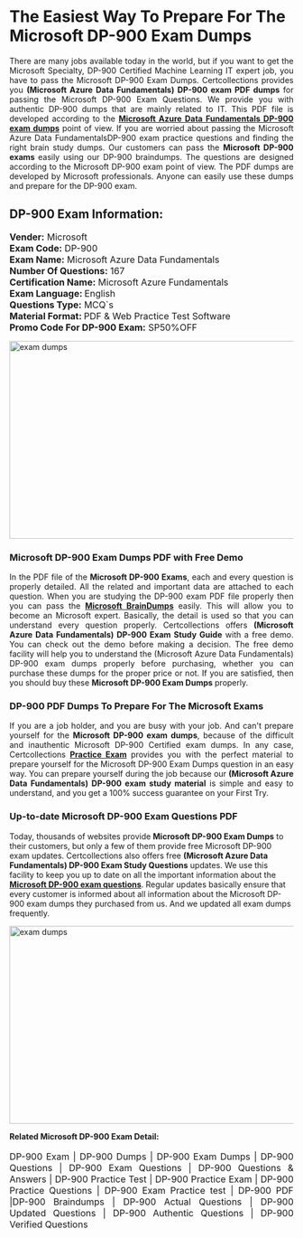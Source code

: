 <h1>The Easiest Way To Prepare For The Microsoft DP-900 Exam Dumps</h1> <p style="text-align:justify">There are many jobs available today in the world, but if you want to get the Microsoft Specialty, DP-900 Certified Machine Learning IT expert job, you have to pass the Microsoft DP-900 Exam Dumps. Certcollections provides you <strong>(Microsoft Azure Data Fundamentals) DP-900 exam PDF dumps</strong> for passing the Microsoft DP-900 Exam Questions. We provide you with authentic DP-900 dumps that are mainly related to IT. This PDF file is developed according to the <a href="https://www.certsofficial.com/microsoft/dp-900-questions"><strong>Microsoft Azure Data Fundamentals DP-900 exam dumps</strong></a> point of view. If you are worried about passing the Microsoft Azure Data FundamentalsDP-900 exam practice questions and finding the right brain study dumps. Our customers can pass the <strong>Microsoft DP-900 exams </strong>easily using our DP-900 braindumps. The questions are designed according to the Microsoft DP-900 exam point of view. The PDF dumps are developed by Microsoft professionals. Anyone can easily use these dumps and prepare for the DP-900 exam.</p> <h2><strong>DP-900 Exam Information:</strong></h2> <p><span style="font-size:16px"><strong>Vender:</strong> Microsoft<br /> <strong>Exam Code:</strong> DP-900<br /> <strong>Exam Name:</strong> Microsoft Azure Data Fundamentals<br /> <strong>Number Of Questions:</strong> 167<br /> <strong>Certification Name:</strong> Microsoft Azure Fundamentals<br /> <strong>Exam Language: </strong>English<br /> <strong>Questions Type:</strong> MCQ`s<br /> <strong>Material Format: </strong>PDF & Web Practice Test Software<br /> <strong>Promo Code For DP-900 Exam:</strong> SP50%OFF</span></p> <p><a href="https://www.certsofficial.com/microsoft/dp-900-questions" rel="no-follow"><img alt="exam dumps" src="https://www.certcollections.com/uploads/content/certsofficial.jpg" style="height:350px; width:750px" /></a></p> <h3><strong>Microsoft DP-900 Exam Dumps PDF with Free Demo</strong></h3> <p style="text-align:justify">In the PDF file of the <strong>Microsoft DP-900 Exams</strong>, each and every question is properly detailed. All the related and important data are attached to each question. When you are studying the DP-900 exam PDF file properly then you can pass the <a href="https://www.certsofficial.com/microsoft-dumps"><strong>Microsoft BrainDumps</strong></a> easily. This will allow you to become an Microsoft expert. Basically, the detail is used so that you can understand every question properly. Certcollections offers <strong>(Microsoft Azure Data Fundamentals) DP-900 Exam Study Guide</strong> with a free demo. You can check out the demo before making a decision. The free demo facility will help you to understand the (Microsoft Azure Data Fundamentals) DP-900 exam dumps properly before purchasing, whether you can purchase these dumps for the proper price or not. If you are satisfied, then you should buy these <strong>Microsoft DP-900 Exam Dumps</strong> properly.</p> <h3><strong>DP-900 PDF Dumps To Prepare For The Microsoft Exams</strong></h3> <p style="text-align:justify">If you are a job holder, and you are busy with your job. And can't prepare yourself for the <strong>Microsoft DP-900 exam dumps</strong>, because of the difficult and inauthentic Microsoft DP-900 Certified exam dumps. In any case, Certcollections <strong><a href="https://www.certsofficial.com/">Practice Exam</a></strong> provides you with the perfect material to prepare yourself for the Microsoft DP-900 Exam Dumps question in an easy way. You can prepare yourself during the job because our <strong>(Microsoft Azure Data Fundamentals) DP-900 exam study material</strong> is simple and easy to understand, and you get a 100% success guarantee on your First Try.</p> <h3><strong>Up-to-date Microsoft DP-900 Exam Questions PDF</strong></h3> <p>Today, thousands of websites provide <strong>Microsoft DP-900 Exam Dumps</strong> to their customers, but only a few of them provide free Microsoft DP-900 exam updates. Certcollections also offers free <strong>(Microsoft Azure Data Fundamentals) DP-900 Exam Study Questions</strong> updates. We use this facility to keep you up to date on all the important information about the <a href="https://www.certsofficial.com/microsoft/dp-900-questions"><strong>Microsoft DP-900 exam questions</strong></a>. Regular updates basically ensure that every customer is informed about all information about the Microsoft DP-900 exam dumps they purchased from us. And we updated all exam dumps frequently.</p> <p><a href="https://www.certsofficial.com/microsoft/dp-900-questions"><img alt="exam dumps " src="https://www.certcollections.com/uploads/content/certsofficial2.jpg" style="height:350px; width:750px" /></a></p> <p style="text-align:justify"><span style="font-size:14px"><strong>Related Microsoft DP-900 Exam Detail:</strong></span><br /> <br /> <span style="font-size:16px">DP-900 Exam | DP-900 Dumps | DP-900 Exam Dumps | DP-900 Questions | DP-900 Exam Questions | DP-900 Questions & Answers | DP-900 Practice Test | DP-900 Practice Exam | DP-900 Practice Questions | DP-900 Exam Practice test | DP-900 PDF |DP-900 Braindumps | DP-900 Actual Questions | DP-900 Updated Questions | DP-900 Authentic Questions | DP-900 Verified Questions</span></p>
